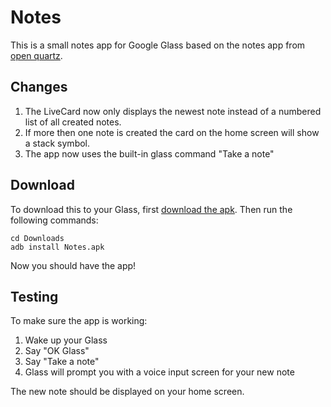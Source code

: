 # Notes
This is a small notes app for Google Glass based on the notes app from [open quartz](https://github.com/jaredsburrows/open-quartz).

## Changes
1. The LiveCard now only displays the newest note instead of a numbered list of all created notes.
2. If more then one note is created the card on the home screen will show a stack symbol.
3. The app now uses the built-in glass command "Take a note"

## Download
To download this to your Glass, first [download the apk](https://github.com/GlassKit/Notes/releases/download/v1.0.0/Notes.apk). Then run the following commands:

```
cd Downloads
adb install Notes.apk
```

Now you should have the app!

## Testing
To make sure the app is working:

1. Wake up your Glass
2. Say "OK Glass"
3. Say "Take a note"
4. Glass will prompt you with a voice input screen for your new note

The new note should be displayed on your home screen.
